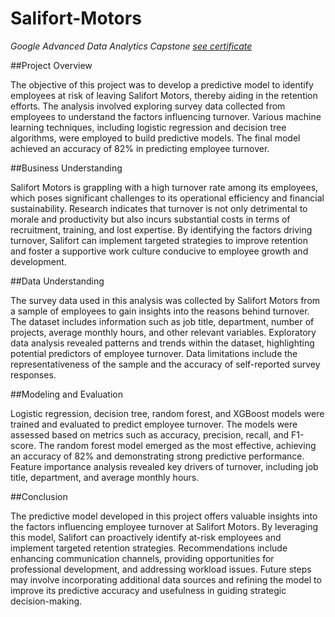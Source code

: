 # Salifort-Motors
*Google Advanced Data Analytics Capstone* _[see certificate](https://www.coursera.org/account/accomplishments/professional-cert/B22RFVSZGTV7)_

##Project Overview

The objective of this project was to develop a predictive model to identify employees at risk of leaving Salifort Motors, thereby aiding
in the retention efforts. The analysis involved exploring survey data collected from employees to understand the factors influencing
turnover. Various machine learning techniques, including logistic regression and decision tree algorithms, were employed to build
predictive models. The final model achieved an accuracy of 82% in predicting employee turnover.

##Business Understanding

Salifort Motors is grappling with a high turnover rate among its employees, which poses significant challenges to its operational
efficiency and financial sustainability. Research indicates that turnover is not only detrimental to morale and productivity but also
incurs substantial costs in terms of recruitment, training, and lost expertise. By identifying the factors driving turnover, Salifort can
implement targeted strategies to improve retention and foster a supportive work culture conducive to employee growth and development.

##Data Understanding

The survey data used in this analysis was collected by Salifort Motors from a sample of employees to gain insights into the reasons
behind turnover. The dataset includes information such as job title, department, number of projects, average monthly hours, and other
relevant variables. Exploratory data analysis revealed patterns and trends within the dataset, highlighting potential predictors of
employee turnover. Data limitations include the representativeness of the sample and the accuracy of self-reported survey responses.

##Modeling and Evaluation

Logistic regression, decision tree, random forest, and XGBoost models were trained and evaluated to predict employee turnover. The models
were assessed based on metrics such as accuracy, precision, recall, and F1-score. The random forest model emerged as the most effective,
achieving an accuracy of 82% and demonstrating strong predictive performance. Feature importance analysis revealed key drivers of
turnover, including job title, department, and average monthly hours.

##Conclusion

The predictive model developed in this project offers valuable insights into the factors influencing employee turnover at Salifort
Motors. By leveraging this model, Salifort can proactively identify at-risk employees and implement targeted retention strategies.
Recommendations include enhancing communication channels, providing opportunities for professional development, and addressing workload
issues. Future steps may involve incorporating additional data sources and refining the model to improve its predictive accuracy and
usefulness in guiding strategic decision-making.

